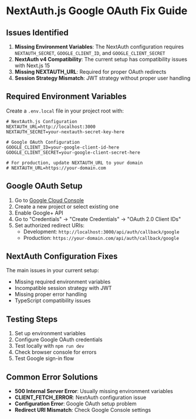 # NextAuth.js Google OAuth Fix Guide

## Issues Identified

1. **Missing Environment Variables**: The NextAuth configuration requires `NEXTAUTH_SECRET`, `GOOGLE_CLIENT_ID`, and `GOOGLE_CLIENT_SECRET`
2. **NextAuth v4 Compatibility**: The current setup has compatibility issues with Next.js 15
3. **Missing NEXTAUTH_URL**: Required for proper OAuth redirects
4. **Session Strategy Mismatch**: JWT strategy without proper user handling

## Required Environment Variables

Create a `.env.local` file in your project root with:

```env
# NextAuth.js Configuration
NEXTAUTH_URL=http://localhost:3000
NEXTAUTH_SECRET=your-nextauth-secret-key-here

# Google OAuth Configuration  
GOOGLE_CLIENT_ID=your-google-client-id-here
GOOGLE_CLIENT_SECRET=your-google-client-secret-here

# For production, update NEXTAUTH_URL to your domain
# NEXTAUTH_URL=https://your-domain.com
```

## Google OAuth Setup

1. Go to [Google Cloud Console](https://console.cloud.google.com/)
2. Create a new project or select existing one
3. Enable Google+ API
4. Go to "Credentials" → "Create Credentials" → "OAuth 2.0 Client IDs"
5. Set authorized redirect URIs:
   - Development: `http://localhost:3000/api/auth/callback/google`
   - Production: `https://your-domain.com/api/auth/callback/google`

## NextAuth Configuration Fixes

The main issues in your current setup:
- Missing required environment variables
- Incompatible session strategy with JWT
- Missing proper error handling
- TypeScript compatibility issues

## Testing Steps

1. Set up environment variables
2. Configure Google OAuth credentials
3. Test locally with `npm run dev`
4. Check browser console for errors
5. Test Google sign-in flow

## Common Error Solutions

- **500 Internal Server Error**: Usually missing environment variables
- **CLIENT_FETCH_ERROR**: NextAuth configuration issue
- **Configuration Error**: Google OAuth setup problem
- **Redirect URI Mismatch**: Check Google Console settings

